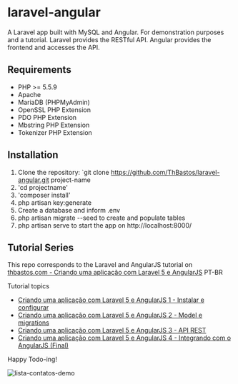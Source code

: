 # laravel-angular
A Laravel app built with MySQL and Angular. For demonstration purposes and a tutorial.
Laravel provides the RESTful API. Angular provides the frontend and accesses the API.

## Requirements

- PHP >= 5.5.9
- Apache
- MariaDB (PHPMyAdmin)
- OpenSSL PHP Extension
- PDO PHP Extension
- Mbstring PHP Extension
- Tokenizer PHP Extension


## Installation

1. Clone the repository: `git clone https://github.com/ThBastos/laravel-angular.git project-name
2. 'cd projectname'
3. 'composer install'
4. php artisan key:generate
5. Create a database and inform .env
6. php artisan migrate --seed to create and populate tables
7. php artisan serve to start the app on http://localhost:8000/

## Tutorial Series

This repo corresponds to the Laravel and AngularJS tutorial on [thbastos.com - Criando uma aplicação com Laravel 5 e AngularJS](http://thbastos.com/blog/criando-uma-aplicacao-com-laravel-5-e-angularjs-1-instalar-e-configurar) PT-BR

Tutorial topics
- [Criando uma aplicação com Laravel 5 e AngularJS 1 - Instalar e configurar](http://thbastos.com/blog/criando-uma-aplicacao-com-laravel-5-e-angularjs-1-instalar-e-configurar)
- [Criando uma aplicação com Laravel 5 e AngularJS 2 - Model e migrations](http://thbastos.com/blog/criando-uma-aplicacao-com-laravel-5-e-angularjs-2-model-e-migrations)
- [Criando uma aplicação com Laravel 5 e AngularJS 3 - API REST](http://thbastos.com/blog/criando-uma-aplicacao-com-laravel-5-e-angularjs-3-api-rest)
- [Criando uma aplicação com Laravel 5 e AngularJS 4 - Integrando com o AngularJS (Final)](http://thbastos.com/blog/criando-uma-aplicacao-com-laravel-5-e-angularjs-4-integrando-com-o-angularjs-final)

Happy Todo-ing!

![lista-contatos-demo](http://thbastos.com/sites/default/files/aplicacao-laravel-5-angularjs-demo.jpg)
